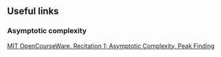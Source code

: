 ## Useful links

### Asymptotic complexity
[MIT OpenCourseWare. Recitation 1: Asymptotic Complexity, Peak Finding](https://www.youtube.com/watch?v=P7frcB_-g4w)
